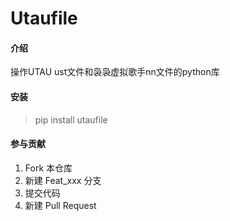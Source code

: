 # Utaufile

#### 介绍
操作UTAU ust文件和袅袅虚拟歌手nn文件的python库

#### 安装
> pip install utaufile

#### 参与贡献

1.  Fork 本仓库
2.  新建 Feat_xxx 分支
3.  提交代码
4.  新建 Pull Request